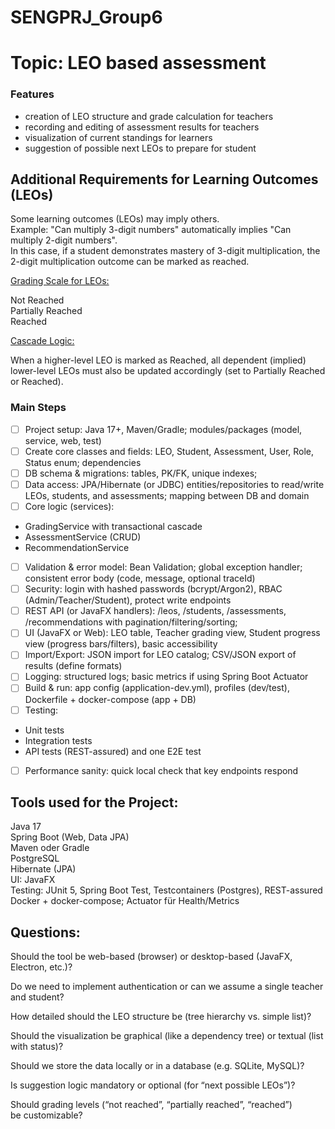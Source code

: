 # SENGPRJ_Group6

# Topic: LEO based assessment
### Features
- creation of LEO structure and grade calculation for teachers
- recording and editing of assessment results for teachers
- visualization of current standings for learners
- suggestion of possible next LEOs to prepare for student

## Additional Requirements for Learning Outcomes (LEOs)

Some learning outcomes (LEOs) may imply others.  
Example: "Can multiply 3-digit numbers" automatically implies "Can multiply 2-digit numbers".  
In this case, if a student demonstrates mastery of 3-digit multiplication, the 2-digit multiplication outcome can be marked as reached.  

<u>Grading Scale for LEOs:</u>  

Not Reached  
Partially Reached  
Reached  

<u>Cascade Logic:</u>  

When a higher-level LEO is marked as Reached, all dependent (implied) lower-level LEOs must also be updated accordingly (set to Partially Reached or Reached).

### Main Steps
- [ ] Project setup: Java 17+, Maven/Gradle; modules/packages (model, service, web, test)
- [ ] Create core classes and fields: LEO, Student, Assessment, User, Role, Status enum; dependencies
- [ ] DB schema & migrations: tables, PK/FK, unique indexes;
- [ ] Data access: JPA/Hibernate (or JDBC) entities/repositories to read/write LEOs, students, and assessments; mapping between DB and domain
- [ ] Core logic (services):
- GradingService with transactional cascade
- AssessmentService (CRUD)  
- RecommendationService 
- [ ] Validation & error model: Bean Validation; global exception handler; consistent error body (code, message, optional traceId)
- [ ] Security: login with hashed passwords (bcrypt/Argon2), RBAC (Admin/Teacher/Student), protect write endpoints
- [ ] REST API (or JavaFX handlers): /leos, /students, /assessments, /recommendations with pagination/filtering/sorting; 
- [ ]  UI (JavaFX or Web): LEO table, Teacher grading view, Student progress view (progress bars/filters), basic accessibility
- [ ]  Import/Export: JSON import for LEO catalog; CSV/JSON export of results (define formats)
- [ ]  Logging: structured logs; basic metrics if using Spring Boot Actuator
- [ ]  Build & run: app config (application-dev.yml), profiles (dev/test), Dockerfile + docker-compose (app + DB)
- [ ]  Testing:
 - Unit tests
 - Integration tests 
 - API tests (REST-assured) and one E2E test 
- [ ] Performance sanity: quick local check that key endpoints respond

## Tools used for the Project:  
Java 17  
Spring Boot (Web, Data JPA)  
Maven oder Gradle  
PostgreSQL   
Hibernate (JPA)    
UI: JavaFX  
Testing: JUnit 5, Spring Boot Test, Testcontainers (Postgres), REST-assured  
Docker + docker-compose; Actuator für Health/Metrics  

## Questions:
Should the tool be web-based (browser) or desktop-based (JavaFX, Electron, etc.)? 

Do we need to implement authentication or can we assume a single teacher and student?  

How detailed should the LEO structure be (tree hierarchy vs. simple list)?  

Should the visualization be graphical (like a dependency tree) or textual (list with status)?  

Should we store the data locally or in a database (e.g. SQLite, MySQL)?  

Is suggestion logic mandatory or optional (for “next possible LEOs”)?  

Should grading levels (“not reached”, “partially reached”, “reached”) be customizable?  

